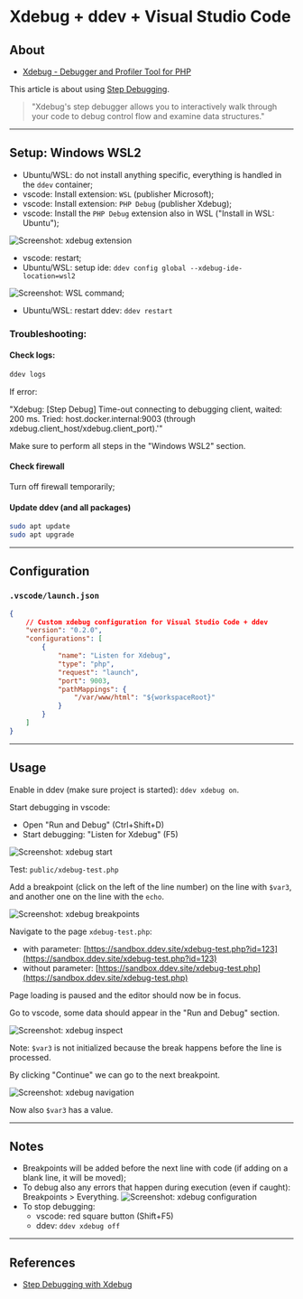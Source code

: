 # Xdebug + ddev + Visual Studio Code

## About

- [Xdebug - Debugger and Profiler Tool for PHP](https://xdebug.org/)

This article is about using [Step Debugging](https://xdebug.org/docs/step_debug).

> "Xdebug's step debugger allows you to interactively walk through your code to debug control flow and examine data structures."

---

## Setup: Windows WSL2

- Ubuntu/WSL: do not install anything specific, everything is handled in the `ddev` container;
- vscode: Install extension: `WSL` (publisher Microsoft);
- vscode: Install extension: `PHP Debug` (publisher Xdebug);
- vscode: Install the `PHP Debug` extension also in WSL ("Install in WSL: Ubuntu");

![Screenshot: xdebug extension](img/xdebug-6-php_debug_extension.png)

- vscode: restart;
- Ubuntu/WSL: setup ide: `ddev config global --xdebug-ide-location=wsl2`

![Screenshot: WSL command](img/xdebug-7-wsl_command.png);

- Ubuntu/WSL: restart ddev: `ddev restart`

### Troubleshooting:

#### Check logs:

```sh
ddev logs
```

If error:

"Xdebug: [Step Debug] Time-out connecting to debugging client, waited: 200 ms. Tried: host.docker.internal:9003 (through xdebug.client_host/xdebug.client_port).'"

Make sure to perform all steps in the "Windows WSL2" section.

#### Check firewall

Turn off firewall temporarily;

#### Update ddev (and all packages)

```sh
sudo apt update
sudo apt upgrade
```

---

## Configuration

### `.vscode/launch.json`

```json
{
    // Custom xdebug configuration for Visual Studio Code + ddev
    "version": "0.2.0",
    "configurations": [
        {
            "name": "Listen for Xdebug",
            "type": "php",
            "request": "launch",
            "port": 9003,
            "pathMappings": {
                "/var/www/html": "${workspaceRoot}"
            }
        }
    ]
}
```

---

## Usage

Enable in ddev (make sure project is started): `ddev xdebug on`.

Start debugging in vscode:

- Open "Run and Debug" (Ctrl+Shift+D)
- Start debugging: "Listen for Xdebug" (F5)

![Screenshot: xdebug start](img/xdebug-1-start.png)

Test: `public/xdebug-test.php`

Add a breakpoint (click on the left of the line number) on the line with `$var3`, and another one on the line with the `echo`.

![Screenshot: xdebug breakpoints](img/xdebug-2-breakpoints.png)

Navigate to the page `xdebug-test.php`:

- with parameter: [https://sandbox.ddev.site/xdebug-test.php?id=123](https://sandbox.ddev.site/xdebug-test.php?id=123)
- without parameter: [https://sandbox.ddev.site/xdebug-test.php](https://sandbox.ddev.site/xdebug-test.php)

Page loading is paused and the editor should now be in focus.

Go to vscode, some data should appear in the "Run and Debug" section.

![Screenshot: xdebug inspect](img/xdebug-3-inspect.png)

Note: `$var3` is not initialized because the break happens before the line is processed.

By clicking "Continue" we can go to the next breakpoint.

![Screenshot: xdebug navigation](img/xdebug-4-navigation.png)

Now also `$var3` has a value.

---

## Notes

- Breakpoints will be added before the next line with code (if adding on a blank line, it will be moved);
-  To debug also any errors that happen during execution (even if caught): Breakpoints > Everything.
![Screenshot: xdebug configuration](img/xdebug-5-configuration.png)
- To stop debugging:
    - vscode: red square button (Shift+F5)
    - ddev: `ddev xdebug off`

---

## References

- [Step Debugging with Xdebug](https://ddev.readthedocs.io/en/latest/users/debugging-profiling/step-debugging/)
